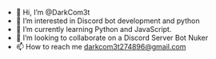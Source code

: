 - 👋 Hi, I’m @DarkCom3t
- 👀 I’m interested in Discord bot development and python
- 🌱 I’m currently learning Python and JavaScript.
- 💞️ I’m looking to collaborate on a Discord Server Bot Nuker
- 📫 How to reach me darkcom3t274896@gmail.com

<!---
DarkCom3t/DarkCom3t is a ✨ special ✨ repository because its `README.md` (this file) appears on your GitHub profile.
You can click the Preview link to take a look at your changes.
--->
